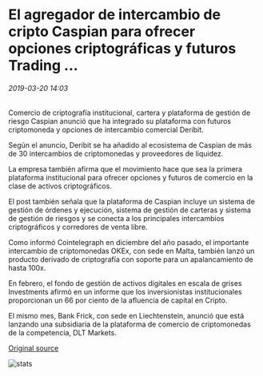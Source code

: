 # El agregador de intercambio de cripto Caspian para ofrecer opciones criptográficas y futuros Trading ...

###### 2019-03-20 14:03

Comercio de criptografía institucional, cartera y plataforma de gestión de riesgo Caspian anunció que ha integrado su plataforma con futuros criptomoneda y opciones de intercambio comercial Deribit.

Según el anuncio, Deribit se ha añadido al ecosistema de Caspian de más de 30 intercambios de criptomonedas y proveedores de liquidez.

La empresa también afirma que el movimiento hace que sea la primera plataforma institucional para ofrecer opciones y futuros de comercio en la clase de activos criptográficos.

El post también señala que la plataforma de Caspian incluye un sistema de gestión de órdenes y ejecución, sistema de gestión de carteras y sistema de gestión de riesgos y se conecta a los principales intercambios criptográficos y corredores de venta libre.

Como informó Cointelegraph en diciembre del año pasado, el importante intercambio de criptomonedas OKEx, con sede en Malta, también lanzó un producto derivado de criptografía con soporte para un apalancamiento de hasta 100x.

En febrero, el fondo de gestión de activos digitales en escala de grises Investments afirmó en un informe que los inversionistas institucionales proporcionan un 66 por ciento de la afluencia de capital en Cripto.

El mismo mes, Bank Frick, con sede en Liechtenstein, anunció que está lanzando una subsidiaria de la plataforma de comercio de criptomonedas de la competencia, DLT Markets.

[Original source](https://cointelegraph.com/news/crypto-exchange-aggregator-caspian-to-offer-crypto-options-and-futures-trading)

![stats](https://c.statcounter.com/11760860/0/a89fa40b/1/ "stats")